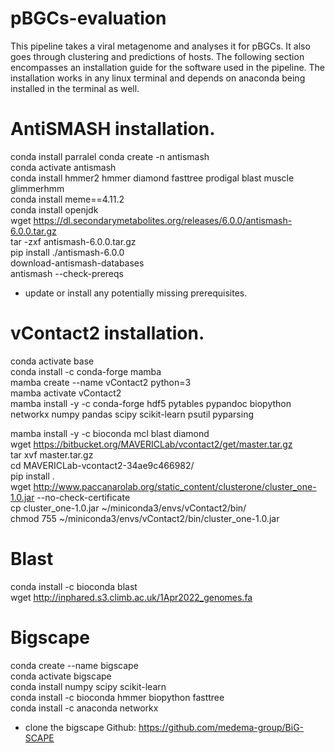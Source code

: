 # pBGCs-evaluation
This pipeline takes a viral metagenome and analyses it for pBGCs. It also goes through clustering and predictions of hosts. The following section encompasses an installation guide for the software used in the pipeline. The installation works in any linux terminal and depends on anaconda being installed in the terminal as well. 

# AntiSMASH installation.
conda install parralel
conda create -n antismash  
conda activate antismash  
conda install hmmer2 hmmer diamond fasttree prodigal blast muscle glimmerhmm  
conda install meme==4.11.2  
conda install openjdk  
wget https://dl.secondarymetabolites.org/releases/6.0.0/antismash-6.0.0.tar.gz  
tar -zxf antismash-6.0.0.tar.gz  
pip install ./antismash-6.0.0  
download-antismash-databases  
antismash --check-prereqs  
- update or install any potentially missing prerequisites.   

# vContact2 installation.

conda activate base  
conda install -c conda-forge mamba  
mamba create --name vContact2 python=3  
mamba activate vContact2  
mamba install -y -c conda-forge hdf5 pytables pypandoc biopython networkx numpy pandas scipy scikit-learn psutil pyparsing  
 
mamba install -y -c bioconda mcl blast diamond  
wget https://bitbucket.org/MAVERICLab/vcontact2/get/master.tar.gz  
tar xvf master.tar.gz  
cd MAVERICLab-vcontact2-34ae9c466982/  
pip install .  
wget http://www.paccanarolab.org/static_content/clusterone/cluster_one-1.0.jar --no-check-certificate  
cp cluster_one-1.0.jar ~/miniconda3/envs/vContact2/bin/  
chmod 755 ~/miniconda3/envs/vContact2/bin/cluster_one-1.0.jar  

# Blast
conda install -c bioconda blast  
wget http://inphared.s3.climb.ac.uk/1Apr2022_genomes.fa
# Bigscape
conda create --name bigscape  
conda activate bigscape  
conda install numpy scipy scikit-learn  
conda install -c bioconda hmmer biopython fasttree  
conda install -c anaconda networkx  
- clone the bigscape Github: https://github.com/medema-group/BiG-SCAPE  

